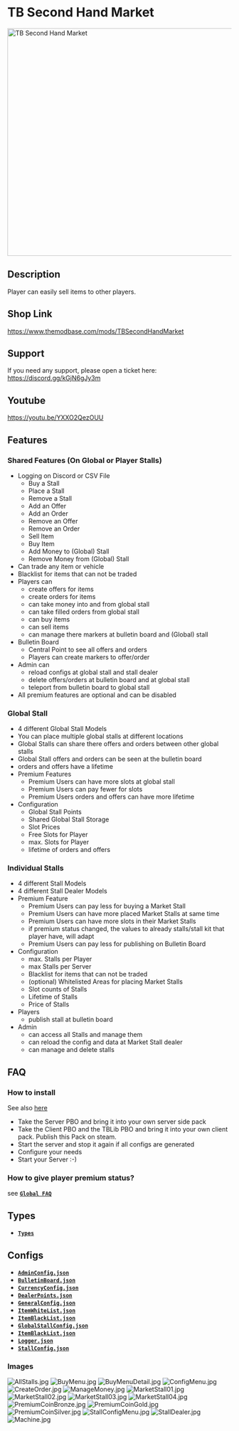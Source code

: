 # TB Second Hand Market

<img src="./TBSecondHandMarket.jpeg" alt="TB Second Hand Market" width="512"/>

## Description

Player can easily sell items to other players.

## Shop Link

https://www.themodbase.com/mods/TBSecondHandMarket

## Support

If you need any support, please open a ticket here: https://discord.gg/kGjN6gJy3m

## Youtube

https://youtu.be/YXXO2QezOUU

## Features

### Shared Features (On Global or Player Stalls)
- Logging on Discord or CSV File
  - Buy a Stall
  - Place a Stall
  - Remove a Stall
  - Add an Offer
  - Add an Order
  - Remove an Offer
  - Remove an Order
  - Sell Item
  - Buy Item
  - Add Money to (Global) Stall
  - Remove Money from (Global) Stall
- Can trade any item or vehicle
- Blacklist for items that can not be traded
- Players can
  - create offers for items
  - create orders for items
  - can take money into and from global stall
  - can take filled orders from global stall
  - can buy items
  - can sell items
  - can manage there markers at bulletin board and (Global) stall
- Bulletin Board
  - Central Point to see all offers and orders
  - Players can create markers to offer/order
- Admin can
  - reload configs at global stall and stall dealer
  - delete offers/orders at bulletin board and at global stall
  - teleport from bulletin board to global stall
- All premium features are optional and can be disabled

### Global Stall
- 4 different Global Stall Models
- You can place multiple global stalls at different locations
- Global Stalls can share there offers and orders between other global stalls
- Global Stall offers and orders can be seen at the bulletin board
- orders and offers have a lifetime
- Premium Features
  - Premium Users can have more slots at global stall
  - Premium Users can pay fewer for slots
  - Premium Users orders and offers can have more lifetime
- Configuration
  - Global Stall Points
  - Shared Global Stall Storage
  - Slot Prices
  - Free Slots for Player
  - max. Slots for Player
  - lifetime of orders and offers

### Individual Stalls

- 4 different Stall Models
- 4 different Stall Dealer Models
- Premium Feature
    - Premium Users can pay less for buying a Market Stall
    - Premium Users can have more placed Market Stalls at same time
    - Premium Users can have more slots in their Market Stalls
    - if premium status changed, the values to already stalls/stall kit that player have, will adapt 
    - Premium Users can pay less for publishing on Bulletin Board
- Configuration
  - max. Stalls per Player 
  - max Stalls per Server
  - Blacklist for items that can not be traded
  - (optional) Whitelisted Areas for placing Market Stalls
  - Slot counts of Stalls 
  - Lifetime of Stalls 
  - Price of Stalls
- Players 
  - publish stall at bulletin board
- Admin 
  - can access all Stalls and manage them
  - can reload the config and data at Market Stall dealer
  - can manage and delete stalls


## FAQ

### How to install

See also [here](../The%20Mod%20Base/README.md)

- Take the Server PBO and bring it into your own server side pack
- Take the Client PBO and the TBLib PBO and bring it into your own client pack. Publish this Pack on steam.
- Start the server and stop it again if all configs are generated
- Configure your needs
- Start your Server :-)

### How to give player premium status?
see [**`Global FAQ`**](../GlobalConfigs/Readme.md#FAQ)

## Types
- [**`Types`**](Types.md)

## Configs

- [**`AdminConfig.json`**](../GlobalConfigs/Readme.md#adminconfigjson)
- [**`BulletinBoard.json`**](./Configs/BulletinBoard.md)
- [**`CurrencyConfig.json`**](../GlobalConfigs/Readme.md#currencyconfigjson)
- [**`DealerPoints.json`**](./Configs/DealerPoints.md)
- [**`GeneralConfig.json`**](./Configs/GeneralConfig.md)
- [**`ItemWhiteList.json`**](./Configs/ItemWhiteList.md)
- [**`ItemBlackList.json`**](./Configs/ItemBlackList.md)
- [**`GlobalStallConfig.json`**](./Configs/GlobalStallConfig.md)
- [**`ItemBlackList.json`**](./Configs/ItemBlackList.md)
- [**`Logger.json`**](./Configs/Logger.md)
- [**`StallConfig.json`**](./Configs/StallConfig.md)

### Images

![AllStalls.jpg](./img/AllStalls.jpg)
![BuyMenu.jpg](./img/BuyMenu.jpg)
![BuyMenuDetail.jpg](./img/BuyMenuDetail.jpg)
![ConfigMenu.jpg](./img/ConfigMenu.jpg)
![CreateOrder.jpg](./img/CreateOrder.jpg)
![ManageMoney.jpg](./img/ManageMoney.jpg)
![MarketStall01.jpg](./img/Stand_01.jpg)
![MarketStall02.jpg](./img/Stand_02.jpg)
![MarketStall03.jpg](./img/Stand_03.jpg)
![MarketStall04.jpg](./img/Stand_04.jpg)
![PremiumCoinBronze.jpg](./img/PremiumCoinBronze.jpg)
![PremiumCoinGold.jpg](./img/PremiumCoinGold.jpg)
![PremiumCoinSilver.jpg](./img/PremiumCoinSilver.jpg)
![StallConfigMenu.jpg](./img/StallConfigMenu.jpg)
![StallDealer.jpg](./img/StallDealer.jpg)
![Machine.jpg](./img/Machine.jpg)

